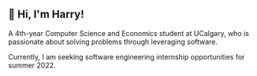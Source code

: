 ## 👋 Hi, I'm Harry!

A 4th-year Computer Science and Economics student at UCalgary, who is passionate about solving problems through leveraging software.

Currently, I am seeking software engineering internship opportunities for summer 2022.



<!--
**theharrychen/theharrychen** is a ✨ _special_ ✨ repository because its `README.md` (this file) appears on your GitHub profile.

Here are some ideas to get you started:

- 🔭 I’m currently working on ...
- 🌱 I’m currently learning ...
- 👯 I’m looking to collaborate on ...
- 🤔 I’m looking for help with ...
- 💬 Ask me about ...
- 📫 How to reach me: ...
- 😄 Pronouns: ...
- ⚡ Fun fact: ...
-->
